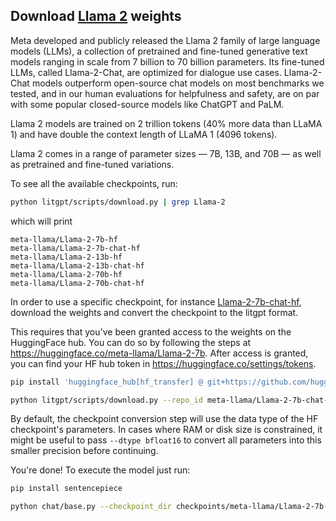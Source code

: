 ## Download [Llama 2](https://ai.meta.com/llama) weights

Meta developed and publicly released the Llama 2 family of large language models (LLMs), a collection of pretrained and
fine-tuned generative text models ranging in scale from 7 billion to 70 billion parameters. Its fine-tuned LLMs,
called Llama-2-Chat, are optimized for dialogue use cases. Llama-2-Chat models outperform open-source chat models on
most benchmarks we tested, and in our human evaluations for helpfulness and safety, are on par with some popular
closed-source models like ChatGPT and PaLM.

Llama 2 models are trained on 2 trillion tokens (40% more data than LLaMA 1) and have double the context length of LLaMA 1 (4096 tokens).

Llama 2 comes in a range of parameter sizes — 7B, 13B, and 70B — as well as pretrained and fine-tuned variations.

To see all the available checkpoints, run:

```bash
python litgpt/scripts/download.py | grep Llama-2
```

which will print

```text
meta-llama/Llama-2-7b-hf
meta-llama/Llama-2-7b-chat-hf
meta-llama/Llama-2-13b-hf
meta-llama/Llama-2-13b-chat-hf
meta-llama/Llama-2-70b-hf
meta-llama/Llama-2-70b-chat-hf
```

In order to use a specific checkpoint, for instance [Llama-2-7b-chat-hf](https://huggingface.co/meta-llama/Llama-2-7b-chat-hf), download the weights and convert the checkpoint to the litgpt format.

This requires that you've been granted access to the weights on the HuggingFace hub. You can do so by following the steps at <https://huggingface.co/meta-llama/Llama-2-7b>.
After access is granted, you can find your HF hub token in <https://huggingface.co/settings/tokens>.

```bash
pip install 'huggingface_hub[hf_transfer] @ git+https://github.com/huggingface/huggingface_hub'

python litgpt/scripts/download.py --repo_id meta-llama/Llama-2-7b-chat-hf --access_token your_hf_token
```

By default, the checkpoint conversion step will use the data type of the HF checkpoint's parameters. In cases where RAM
or disk size is constrained, it might be useful to pass `--dtype bfloat16` to convert all parameters into this smaller precision before continuing.

You're done! To execute the model just run:

```bash
pip install sentencepiece

python chat/base.py --checkpoint_dir checkpoints/meta-llama/Llama-2-7b-chat-hf
```
